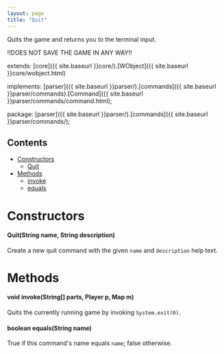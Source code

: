```yaml
---
layout: page
title: "Quit"
---
```


Quits the game and returns you to the terminal input.

!!DOES NOT SAVE THE GAME IN ANY WAY!!

extends:
  [core]({{ site.baseurl }}core/).[WObject]({{ site.baseurl }}core/wobject.html)

implements:
  [parser]({{ site.baseurl }}parser/).[commands]({{ site.baseurl }}parser/commands).[Command]({{ site.baseurl }}parser/commands/command.html);

package: [parser]({{ site.baseurl }}parser/).[commands]({{ site.baseurl }}parser/commands/);

## Contents

- [Constructors](#constructors)
  - [Quit](#quitstring-name-string-description)
- [Methods](#methods)
  - [invoke](#void-invokestring-partsy-player-p-map-m)
  - [equals](#boolean-equalsstring-name)

# Constructors

#### Quit(String name, String description)

Create a new quit command with the given `name` and `description` help text.

# Methods

#### void invoke(String[] parts, Player p, Map m)

Quits the currently running game by invoking `System.exit(0)`.

#### boolean equals(String name)

True if this command's name equals `name`; false otherwise.
